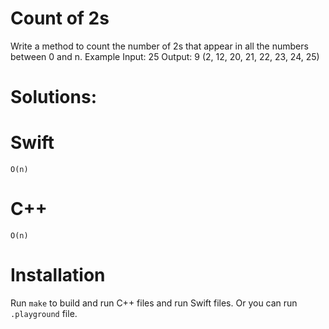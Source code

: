 # Count of 2s
Write a method to count the number of 2s that appear in all the numbers between 0 and n.
Example
Input: 25
Output: 9 (2, 12, 20, 21, 22, 23, 24, 25)

# Solutions:

# Swift
```
O(n)
```
# C++
```
O(n)
```

# Installation
Run `make` to build and run C++ files and run Swift files. Or you can run `.playground` file.
